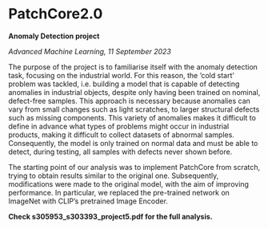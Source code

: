 # PatchCore2.0

**Anomaly Detection project**

*Advanced Machine Learning, 11 September 2023*

The purpose of the project is to familiarise itself with the anomaly detection task, focusing on the industrial
world. For this reason, the ’cold start’ problem was tackled, i.e. building a model that is capable of detecting anomalies in industrial objects, despite only
having been trained on nominal, defect-free samples.
This approach is necessary because anomalies can vary from small changes such as light scratches, to larger structural defects such as missing components.
This variety of anomalies makes it difficult to define in advance what types of problems might occur in industrial products, making it difficult to collect
datasets of abnormal samples. 
Consequently, the model is only trained on normal data and must be able to detect, during testing, all
samples with defects never shown before.

The starting point of our analysis was to implement PatchCore from scratch, trying
to obtain results similar to the original one. 
Subsequently, modifications were made to the original model, with the aim of improving performance. In particular, we replaced the pre-trained network on ImageNet with CLIP’s pretrained Image Encoder.

**Check s305953_s303393_project5.pdf for the full analysis.**
